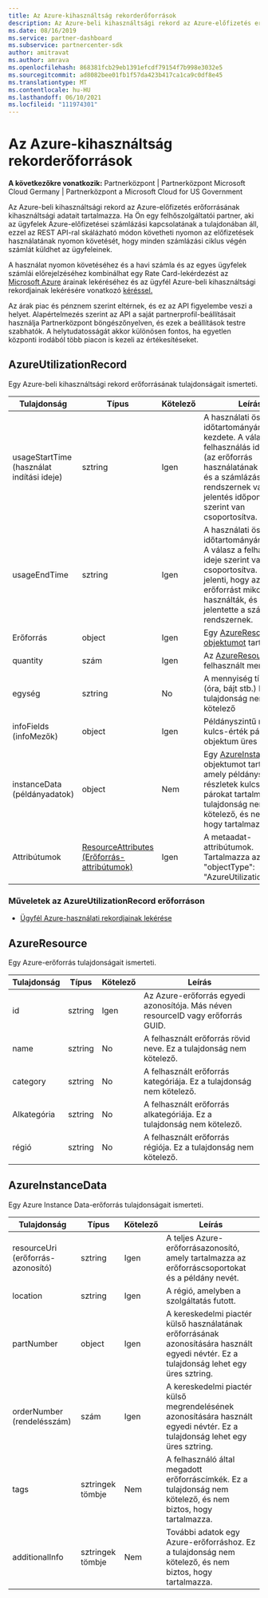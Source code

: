 ```yaml
---
title: Az Azure-kihasználtság rekorderőforrások
description: Az Azure-beli kihasználtsági rekord az Azure-előfizetés erőforrásának kihasználtsági adatait tartalmazza.
ms.date: 08/16/2019
ms.service: partner-dashboard
ms.subservice: partnercenter-sdk
author: amitravat
ms.author: amrava
ms.openlocfilehash: 868381fcb29eb1391efcdf79154f7b998e3032e5
ms.sourcegitcommit: ad8082bee01fb1f57da423b417ca1ca9c0df8e45
ms.translationtype: MT
ms.contentlocale: hu-HU
ms.lasthandoff: 06/10/2021
ms.locfileid: "111974301"
---
```

# <a name="azure-utilization-record-resources"></a>Az Azure-kihasználtság rekorderőforrások

**A következőkre vonatkozik:** Partnerközpont | Partnerközpont Microsoft Cloud Germany | Partnerközpont a Microsoft Cloud for US Government

Az Azure-beli kihasználtsági rekord az Azure-előfizetés erőforrásának kihasználtsági adatait tartalmazza. Ha Ön egy felhőszolgáltatói partner, aki az ügyfelek Azure-előfizetései számlázási kapcsolatának a tulajdonában áll, ezzel az REST API-ral skálázható módon követheti nyomon az előfizetések használatának nyomon követését, hogy minden számlázási ciklus végén számlát küldhet az ügyfeleinek.

A használat nyomon követéséhez és a havi számla és az egyes ügyfelek számlái előrejelzéséhez kombinálhat egy Rate Card-lekérdezést az [Microsoft Azure](get-prices-for-microsoft-azure.md) árainak lekéréséhez és az ügyfél Azure-beli kihasználtsági rekordjainak lekérésére vonatkozó [kéréssel.](get-a-customer-s-utilization-record-for-azure.md)

Az árak piac és pénznem szerint eltérnek, és ez az API figyelembe veszi a helyet. Alapértelmezés szerint az API a saját partnerprofil-beállításait használja Partnerközpont böngészőnyelven, és ezek a beállítások testre szabhatók. A helytudatosságát akkor különösen fontos, ha egyetlen központi irodából több piacon is kezeli az értékesítéseket.

## <a name="azureutilizationrecord"></a>AzureUtilizationRecord

Egy Azure-beli kihasználtsági rekord erőforrásának tulajdonságait ismerteti.

| Tulajdonság       | Típus                                      | Kötelező | Leírás                                                                                                                                                                             |
|----------------|-------------------------------------------|----------|-----------------------------------------------------------------------------------------------------------------------------------------------------------------------------------------|
| usageStartTime (használat indítási ideje) | sztring                                    | Igen      | A használati összesítés időtartományának kezdete. A válasz a felhasználás időpontja (az erőforrás használatának időpontja és a számlázási rendszernek való jelentés időpontja) szerint van csoportosítva. |
| usageEndTime   | sztring                                    | Igen      | A használati összesítés időtartományának vége. A válasz a felhasználás ideje szerint van csoportosítva. Ez azt jelenti, hogy az erőforrást mikor használták, és mikor jelentette a számlázási rendszernek.   |
| Erőforrás       | object                                    | Igen      | Egy [AzureResource objektumot](#azureresource) tartalmaz.                                                                                                                                     |
| quantity       | szám                                    | Igen      | Az [AzureResource](#azureresource) által felhasznált mennyiség.                                                                                                                           |
| egység           | sztring                                    | No       | A mennyiség típusa (óra, bájt stb.) Ez a tulajdonság nem kötelező                                                                                                                     |
| infoFields (infoMezők)     | object                                    | Igen      | Példányszintű részletek kulcs-érték párok. Ez az objektum üres lehet.                                                                                                                    |
| instanceData (példányadatok)   | object                                    | Nem       | Egy [AzureInstanceData](#azureinstancedata) objektumot tartalmaz, amely példányszintű részletek kulcs-érték párokat tartalmaz. Ez a tulajdonság nem kötelező, és nem biztos, hogy tartalmazza.                  |
| Attribútumok     | [ResourceAttributes (Erőforrás-attribútumok)](utility-resources.md#resourceattributes) | Igen      | A metaadat-attribútumok. Tartalmazza az "objectType": "AzureUtilizationRecord"                                                                                                                |

### <a name="operations-on-the-azureutilizationrecord-resource"></a>Műveletek az AzureUtilizationRecord erőforráson

- [Ügyfél Azure-használati rekordjainak lekérése](get-a-customer-s-utilization-record-for-azure.md)

## <a name="azureresource"></a>AzureResource

Egy Azure-erőforrás tulajdonságait ismerteti.

| Tulajdonság    | Típus   | Kötelező | Leírás                                                                         |
|-------------|--------|----------|-------------------------------------------------------------------------------------|
| id          | sztring | Igen      | Az Azure-erőforrás egyedi azonosítója. Más néven resourceID vagy erőforrás GUID. |
| name        | sztring | No       | A felhasznált erőforrás rövid neve. Ez a tulajdonság nem kötelező.            |
| category    | sztring | No       | A felhasznált erőforrás kategóriája. Ez a tulajdonság nem kötelező.                   |
| Alkategória | sztring | No       | A felhasznált erőforrás alkategóriája. Ez a tulajdonság nem kötelező.               |
| régió      | sztring | No       | A felhasznált erőforrás régiója. Ez a tulajdonság nem kötelező.                     |

## <a name="azureinstancedata"></a>AzureInstanceData

Egy Azure Instance Data-erőforrás tulajdonságait ismerteti.

| Tulajdonság       | Típus             | Kötelező | Leírás                                                                                                        |
|----------------|------------------|----------|--------------------------------------------------------------------------------------------------------------------|
| resourceUri (erőforrás-azonosító)    | sztring           | Igen      | A teljes Azure-erőforrásazonosító, amely tartalmazza az erőforráscsoportokat és a példány nevét.                   |
| location       | sztring           | Igen      | A régió, amelyben a szolgáltatás futott.                                                                               |
| partNumber     | object           | Igen      | A kereskedelmi piactér külső használatának erőforrásának azonosítására használt egyedi névtér. Ez a tulajdonság lehet egy üres sztring. |
| orderNumber (rendelésszám)    | szám           | Igen      | A kereskedelmi piactér külső megrendelésének azonosítására használt egyedi névtér. Ez a tulajdonság lehet egy üres sztring.          |
| tags           | sztringek tömbje | Nem       | A felhasználó által megadott erőforráscímkék. Ez a tulajdonság nem kötelező, és nem biztos, hogy tartalmazza.                            |
| additionalInfo | sztringek tömbje | Nem       | További adatok egy Azure-erőforráshoz. Ez a tulajdonság nem kötelező, és nem biztos, hogy tartalmazza.                          |